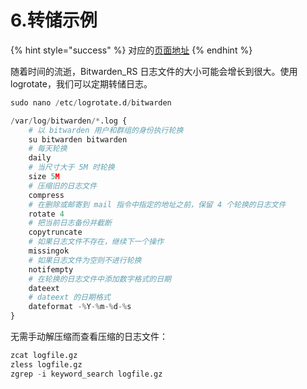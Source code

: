 # 6.转储示例

{% hint style="success" %}
对应的[页面地址](https://github.com/dani-garcia/bitwarden_rs/wiki/Logrotate-example)
{% endhint %}

随着时间的流逝，Bitwarden\_RS 日志文件的大小可能会增长到很大。使用 logrotate，我们可以定期转储日志。

```python
sudo nano /etc/logrotate.d/bitwarden
```

```python
/var/log/bitwarden/*.log {
    # 以 bitwarden 用户和群组的身份执行轮换
    su bitwarden bitwarden
    # 每天轮换
    daily
    # 当尺寸大于 5M 时轮换
    size 5M
    # 压缩旧的日志文件
    compress
    # 在删除或邮寄到 mail 指令中指定的地址之前，保留 4 个轮换的日志文件
    rotate 4
    # 把当前日志备份并截断
    copytruncate
    # 如果日志文件不存在，继续下一个操作
    missingok
    # 如果日志文件为空则不进行轮换
    notifempty
    # 在轮换的日志文件中添加数字格式的日期
    dateext
    # dateext 的日期格式
    dateformat -%Y-%m-%d-%s
}
```

无需手动解压缩而查看压缩的日志文件：

```python
zcat logfile.gz
zless logfile.gz
zgrep -i keyword_search logfile.gz
```

